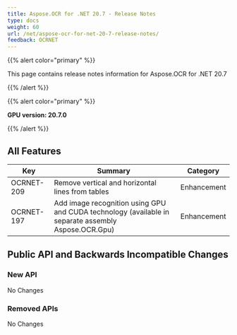 ```yaml
---
title: Aspose.OCR for .NET 20.7 - Release Notes
type: docs
weight: 60
url: /net/aspose-ocr-for-net-20-7-release-notes/
feedback: OCRNET
---
```


{{% alert color="primary" %}}

This page contains release notes information for Aspose.OCR for .NET 20.7

{{% /alert %}}

{{% alert color="primary" %}}

**GPU version: 20.7.0**

{{% /alert %}}

## All Features

|Key|Summary|Category|
|---|---|---|
|OCRNET-209|Remove vertical and horizontal lines from tables|Enhancement|
|OCRNET-197|Add image recognition using GPU and CUDA technology (available in separate assembly Aspose.OCR.Gpu)|Enhancement|

## Public API and Backwards Incompatible Changes

### New API

No Changes

### Removed APIs

No Changes
